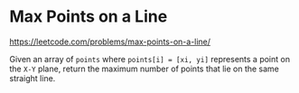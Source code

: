 # Max Points on a Line

https://leetcode.com/problems/max-points-on-a-line/

Given an array of `points` where `points[i] = [xi, yi]` represents a point on the `X-Y` plane, return the maximum number of points that lie on the same straight line.
